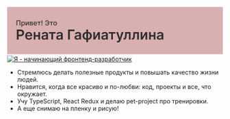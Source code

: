 <img src="./header.png" alt="Привет! Это Рената Гафиатуллина">
<a margin-left="100px" href="https://git.io/typing-svg"><img src="https://readme-typing-svg.herokuapp.com?font=Fira+Code&pause=1000&color=302E2E&background=FFFFFF00&width=435&lines=%D0%AF+-+%D0%BD%D0%B0%D1%87%D0%B8%D0%BD%D0%B0%D1%8E%D1%89%D0%B8%D0%B9+frontend-%D1%80%D0%B0%D0%B7%D1%80%D0%B0%D0%B1%D0%BE%D1%82%D1%87%D0%BA%D0%B8" alt="Я - начинающий фронтенд-разработчик" /></a>
<ul>
 <li>Стремлюсь делать полезные продукты
 и повышать качество жизни людей. </li>
 <li>Нравится, когда все красиво и по-любви: код,
проекты и все, что окружает. </li>
 <li>Учу TypeScript, React Redux и
 делаю pet-project про тренировки. </li>
<li>А еще снимаю на пленку и рисую! </li>
</ul>
